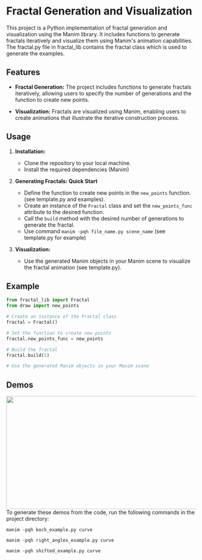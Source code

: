 # Fractal Generation and Visualization

This project is a Python implementation of fractal generation and visualization using the Manim library. It includes functions to generate fractals iteratively and visualize them using Manim's animation capabilities.
The fractal.py file in fractal_lib contains the fractal class which is used to generate the examples.

## Features

- **Fractal Generation:** The project includes functions to generate fractals iteratively, allowing users to specify the number of generations and the function to create new points.
  
- **Visualization:** Fractals are visualized using Manim, enabling users to create animations that illustrate the iterative construction process.

## Usage

1. **Installation:**
   - Clone the repository to your local machine.
   - Install the required dependencies (Manim)

2. **Generating Fractals: Quick Start**
   - Define the function to create new points in the `new_points` function. (see template.py and examples).
   - Create an instance of the `Fractal` class and set the `new_points_func` attribute to the desired function.
   - Call the `build` method with the desired number of generations to generate the fractal.
   - Use command `manim -pqh file_name.py scene_name` (see template.py for example)

3. **Visualization:**
   - Use the generated Manim objects in your Manim scene to visualize the fractal animation (see template.py).

## Example

```python
from fractal_lib import Fractal
from draw import new_points

# Create an instance of the Fractal class
fractal = Fractal()

# Set the function to create new points
fractal.new_points_func = new_points

# Build the fractal
fractal.build(5)

# Use the generated Manim objects in your Manim scene

```

## Demos
[<img src="https://img.youtube.com/vi/Nv-0p6jQK80/hqdefault.jpg" width="600" height="300"
/>](https://www.youtube.com/watch?v=Nv-0p6jQK80)
To generate these demos from the code, run the following commands in the project directory:

`manim -pqh koch_example.py curve`

`manim -pqh right_angles_example.py curve`

`manim -pqh shifted_example.py curve`
